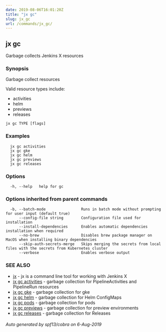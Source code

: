 ```yaml
---
date: 2019-08-06T16:01:20Z
title: "jx gc"
slug: jx_gc
url: /commands/jx_gc/
---
```

## jx gc

Garbage collects Jenkins X resources

### Synopsis

Garbage collect resources
  
  Valid resource types include:
  
  * activities  
  * helm  
  * previews  
  * releases

```
jx gc TYPE [flags]
```

### Examples

```
  jx gc activities
  jx gc gke
  jx gc helm
  jx gc previews
  jx gc releases
```

### Options

```
  -h, --help   help for gc
```

### Options inherited from parent commands

```
  -b, --batch-mode                Runs in batch mode without prompting for user input (default true)
      --config-file string        Configuration file used for installation
      --install-dependencies      Enables automatic dependencies installation when required
      --no-brew                   Disables brew package manager on MacOS when installing binary dependencies
      --skip-auth-secrets-merge   Skips merging the secrets from local files with the secrets from Kubernetes cluster
      --verbose                   Enables verbose output
```

### SEE ALSO

* [jx](/commands/jx/)	 - jx is a command line tool for working with Jenkins X
* [jx gc activities](/commands/jx_gc_activities/)	 - garbage collection for PipelineActivities and PipelineRun resources
* [jx gc gke](/commands/jx_gc_gke/)	 - garbage collection for gke
* [jx gc helm](/commands/jx_gc_helm/)	 - garbage collection for Helm ConfigMaps
* [jx gc pods](/commands/jx_gc_pods/)	 - garbage collection for pods
* [jx gc previews](/commands/jx_gc_previews/)	 - garbage collection for preview environments
* [jx gc releases](/commands/jx_gc_releases/)	 - garbage collection for Releases

###### Auto generated by spf13/cobra on 6-Aug-2019
